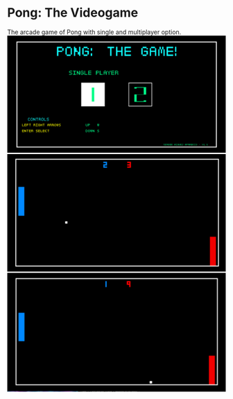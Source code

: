 # Pong: The Videogame
The arcade game of Pong with single and multiplayer option.
<img src="Documentation/Pong Menu.png" >
<img src="Documentation/Game_2.png" >
<img src="Documentation/Game_1.png" >

